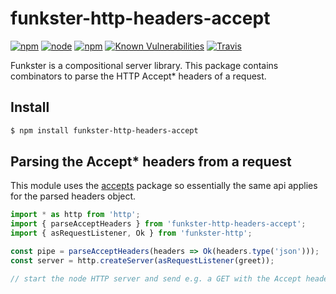 # funkster-http-headers-accept

[![npm](https://img.shields.io/npm/v/funkster-http-headers-accept.svg)](https://www.npmjs.com/package/funkster-http-headers-accept)
[![node](https://img.shields.io/node/v/funkster-http-headers-accept.svg)](http://nodejs.org/download/)
[![npm](https://img.shields.io/npm/dt/funkster-http-headers-accept.svg)](https://www.npmjs.com/package/funkster-http-headers-accept)
[![Known Vulnerabilities](https://snyk.io/test/github/bomret/funkster-http-headers-accept/badge.svg)](https://snyk.io/test/github/bomret/funkster-http-headers-accept)
[![Travis](https://travis-ci.org/Bomret/funkster-http-headers-accept.svg?branch=master)](https://travis-ci.org/Bomret/funkster-http-headers-accept)

Funkster is a compositional server library. This package contains combinators to parse the HTTP Accept\* headers of a request.

## Install
```bash
$ npm install funkster-http-headers-accept
```

## Parsing the Accept\* headers from a request

This module uses the [accepts](https://www.npmjs.com/package/accepts) package so essentially the same api applies for the parsed headers object.

```javascript
import * as http from 'http';
import { parseAcceptHeaders } from 'funkster-http-headers-accept';
import { asRequestListener, Ok } from 'funkster-http';

const pipe = parseAcceptHeaders(headers => Ok(headers.type('json')));
const server = http.createServer(asRequestListener(greet));

// start the node HTTP server and send e.g. a GET with the Accept header set to 'application/json'.
```
